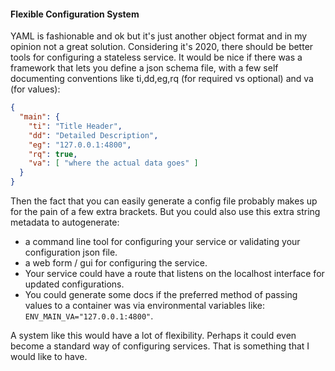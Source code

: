 #### Flexible Configuration System

YAML is fashionable and ok but it's just another object format and in my opinion not a great solution. Considering it's 2020, there should be better tools for configuring a stateless service. It would be nice if there was a framework that lets you define a json schema file, with a few self documenting conventions like ti,dd,eg,rq (for required vs optional) and va (for values):

```json
{
  "main": {
    "ti": "Title Header",
    "dd": "Detailed Description",
    "eg": "127.0.0.1:4800",
    "rq": true,
    "va": [ "where the actual data goes" ]  
  }
}
```
Then the fact that you can easily generate a config file probably makes up for the pain of a few extra brackets. But you could also use this extra string metadata to autogenerate:

* a command line tool for configuring your service or validating your configuration json file.
* a web form / gui for configuring the service.
* Your service could have a route that listens on the localhost interface for updated configurations. 
* You could generate some docs if the preferred method of passing values to a container was via environmental variables like: `ENV_MAIN_VA="127.0.0.1:4800"`. 

A system like this would have a lot of flexibility. Perhaps it could even become a standard way of configuring services. That is something that I would like to have. 
